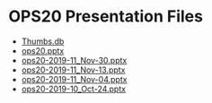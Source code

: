<!--
This is a machine generated file, and should not be edited, as it will be overwritten with future updates.
-->

# OPS20 Presentation Files

- [Thumbs.db](https://globaleventcdn.blob.core.windows.net/assets/ops/ops20/Thumbs.db)
- [ops20.pptx](https://globaleventcdn.blob.core.windows.net/assets/ops/ops20/ops20.pptx)
- [ops20-2019-11_Nov-30.pptx](https://globaleventcdn.blob.core.windows.net/assets/ops/ops20/ops20-2019-11_Nov-30.pptx)
- [ops20-2019-11_Nov-13.pptx](https://globaleventcdn.blob.core.windows.net/assets/ops/ops20/ops20-2019-11_Nov-13.pptx)
- [ops20-2019-11_Nov-04.pptx](https://globaleventcdn.blob.core.windows.net/assets/ops/ops20/ops20-2019-11_Nov-04.pptx)
- [ops20-2019-10_Oct-24.pptx](https://globaleventcdn.blob.core.windows.net/assets/ops/ops20/ops20-2019-10_Oct-24.pptx)



